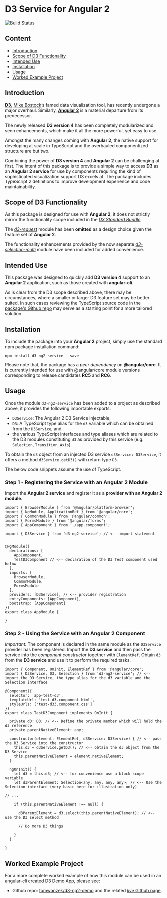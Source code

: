 # D3 Service for Angular 2

[![Build Status](https://travis-ci.org/tomwanzek/d3-ng2-service.svg?branch=master)](https://travis-ci.org/tomwanzek/d3-ng2-service)

## Content

* [Introduction](#introduction)
* [Scope of D3 Functionality](#scope-of-d3-functionality)
* [Intended Use](#intended-use)
* [Installation](#installation)
* [Usage](#usage)
* [Worked Example Project](#worked-example-project)

## Introduction

[**D3**](https://github.com/d3/d3), [Mike Bostock](https://github.com/mbostock)’s famed data visualization tool, has recently undergone a major overhaul. Similarly, [**Angular 2**](https://github.com/angular/angular) is a material departure from its predecessor.

The newly released **D3 version 4** has been completely modularized and seen enhancements, which make it all the more powerful, yet easy to use.

Amongst the many changes coming with **Angular 2**, the native support for developing at scale in TypeScript and the overhauled componentized structure are but two.

Combining the power of **D3 version 4** and **Angular 2** can be challenging at first. The intent of this package is to provide a simple way to access **D3** as an **Angular 2 service** for use by components requiring the kind of sophisticated visualization support D3 excels at.
The package includes TypeScript 2 definitions to improve development experience and code maintainability.

## Scope of D3 Functionality

As this package is designed for use with **Angular 2**, it does not strictly mirror the functionality scope included in the [_D3 Standard Bundle_](https://github.com/d3/d3).

The [_d3-request_](https://github.com/d3/d3-request) module has been **omitted** as a design choice given the feature set of **Angular 2**.

The functionality enhancements provided by the now separate [_d3-selection-multi_](https://github.com/d3/d3-selection-multi) module have been included for added convenience.

## Intended Use

This package was designed to quickly add **D3 version 4** support to an **Angular 2** application, such as those created with **angular-cli**.

As is clear from the D3 scope described above, there may be circumstances, where a smaller or larger D3 feature set may be better suited.
In such cases reviewing the TypeScript source code in the [package's Github repo](https://github.com/tomwanzek/d3-ng2-service) may serve as a starting point for a more tailored solution.

## Installation

To include the package into your **Angular 2** project, simply use the standard npm package installation command:

```
npm install d3-ng2-service --save
```

Please note that, the package has a _peer dependency_ on **@angular/core**. It is currently intended for use with @angular/core module versions corresponding to release candidates **RC5** and **RC6**.

## Usage

Once the module `d3-ng2-service` has been added to a project as described above, it provides the following importable exports:

* `D3Service`: The Angular 2 D3 Service injectable,
* `D3`: A TypeScript type alias for the `d3` variable which can be obtained from the `D3Service`, and
* the various TypeScript interfaces and type aliases which are related to the D3 modules constituting `d3` as provided by this service (e.g. `Selection`, `Transition`, `Axis`). 

To obtain the `d3` object from an injected D3 service `d3Service: D3Service`, it offers a method `d3Service.getD3()` with return type `D3`. 

The below code snippets assume the use of TypeScript.

### Step 1 - Registering the Service with an Angular 2 Module

Import the **Angular 2 service** and register it as a **provider with an Angular 2 module**.

```
import { BrowserModule } from '@angular/platform-browser';
import { NgModule, ApplicationRef } from '@angular/core';
import { CommonModule } from '@angular/common';
import { FormsModule } from '@angular/forms';
import { AppComponent } from './app.component';

import { D3Service } from 'd3-ng2-service'; // <-- import statement


@NgModule({
  declarations: [
    AppComponent,
    TestD3Component // <-- declaration of the D3 Test component used below
  ],
  imports: [
    BrowserModule,
    CommonModule,
    FormsModule
  ],
  providers: [D3Service], // <-- provider registration
  entryComponents: [AppComponent],
  bootstrap: [AppComponent]
})
export class AppModule {

}
```

### Step 2 - Using the Service with an Angular 2 Component

_Important:_ The component is declared in the same module as the `D3Service` provider has been registered.
Import the **D3 service** and then pass the service into the _component constructor_ together with `ElementRef`. Obtain `d3` from the **D3 service** and use it to perform the required tasks.

```
import { Component, OnInit, ElementRef } from '@angular/core';
import { D3Service, D3, Selection } from 'd3-ng2-service'; // <-- import the D3 Service, the type alias for the d3 variable and the Selection interface

@Component({
  selector: 'app-test-d3',
  templateUrl: 'test-d3.component.html',
  styleUrls: ['test-d33.component.css']
})
export class TestD3Component implements OnInit {

  private d3: D3; // <-- Define the private member which will hold the d3 reference
  private parentNativeElement: any;

  constructor(element: ElementRef, d3Service: D3Service) { // <-- pass the D3 Service into the constructor
    this.d3 = d3Service.getD3(); // <-- obtain the d3 object from the D3 Service
    this.parentNativeElement = element.nativeElement;
  }

  ngOnInit() {
    let d3 = this.d3; // <-- for convenience use a block scope variable
    let d3ParentElement: Selection<any, any, any, any>; // <-- Use the Selection interface (very basic here for illustration only)

// ...

    if (this.parentNativeElement !== null) {

      d3ParentElement = d3.select(this.parentNativeElement); // <-- use the D3 select method 

      // Do more D3 things 

    }
  }

}
```

## Worked Example Project

For a more complete worked example of how this module can be used in an angular-cli created D3 Demo App, please see: 
* Github repo: [tomwanzek/d3-ng2-demo](https://github.com/tomwanzek/d3-ng2-demo) and the related [_live_ Github page](https://tomwanzek.github.io/d3-ng2-demo/).
